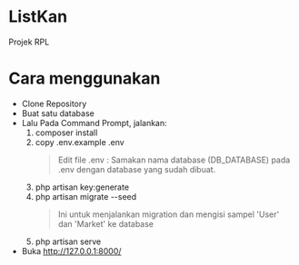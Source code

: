 # ListKan
Projek RPL
# Cara menggunakan
- Clone Repository
- Buat satu database
- Lalu Pada Command Prompt, jalankan:
    1. composer install
    2. copy .env.example .env
        > Edit file .env : Samakan nama database (DB_DATABASE) pada .env dengan database yang sudah dibuat.
    3. php artisan key:generate
    4. php artisan migrate --seed 
        >Ini untuk menjalankan migration dan mengisi sampel 'User' dan 'Market' ke database
    5. php artisan serve
- Buka http://127.0.0.1:8000/
